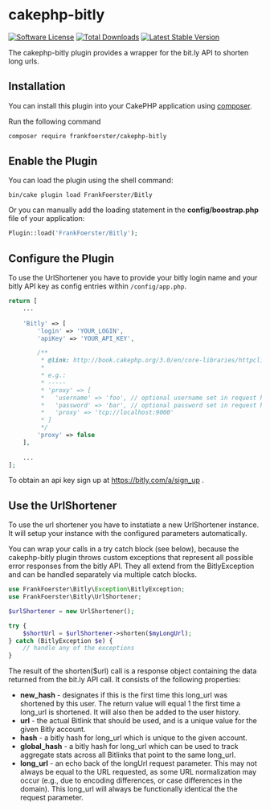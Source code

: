 # cakephp-bitly
[![Software License](https://img.shields.io/badge/license-MIT-brightgreen.svg?style=flat-square)](LICENSE.txt)
[![Total Downloads](https://img.shields.io/packagist/dt/frankfoerster/cakephp-bitly.svg?style=flat-square)](https://packagist.org/packages/frankfoerster/cakephp-bitly)
[![Latest Stable Version](https://img.shields.io/packagist/v/frankfoerster/cakephp-bitly.svg?style=flat-square&label=stable)](https://packagist.org/packages/frankfoerster/cakephp-bitly)

The cakephp-bitly plugin provides a wrapper for the bit.ly API to shorten long urls.

## Installation

You can install this plugin into your CakePHP application using [composer](http://getcomposer.org).

Run the following command
```sh
composer require frankfoerster/cakephp-bitly
```

## Enable the Plugin

You can load the plugin using the shell command:

```
bin/cake plugin load FrankFoerster/Bitly
```

Or you can manually add the loading statement in the **config/boostrap.php** file of your application:

```php
Plugin::load('FrankFoerster/Bitly');
```

## Configure the Plugin

To use the UrlShortener you have to provide your bitly login name and your bitly API key as config entries within ``/config/app.php``.

```php
return [
    ...
    
    'Bitly' => [
        'login' => 'YOUR_LOGIN',
        'apiKey' => 'YOUR_API_KEY',

        /**
         * @link: http://book.cakephp.org/3.0/en/core-libraries/httpclient.html#proxy-authentication
         *
         * e.g.:
         * -----
         * 'proxy' => [
         *   'username' => 'foo', // optional username set in request header
         *   'password' => 'bar', // optional password set in request header
         *   'proxy' => 'tcp://localhost:9000'
         * ]
         */
        'proxy' => false
    ],
    
    ...
];
```

To obtain an api key sign up at https://bitly.com/a/sign_up .

## Use the UrlShortener

To use the url shortener you have to instatiate a new UrlShortener instance. It will setup your instance with the configured parameters automatically.

You can wrap your calls in a try catch block (see below), because the cakephp-bitly plugin throws custom exceptions that represent all possible error responses from the bitly API.
They all extend from the BitlyException and can be handled separately via multiple catch blocks.

```php
use FrankFoerster\Bitly\Exception\BitlyException;
use FrankFoerster\Bitly\UrlShortener;

$urlShortener = new UrlShortener();

try {
    $shortUrl = $urlShortener->shorten($myLongUrl);
} catch (BitlyException $e) {
    // handle any of the exceptions
}
```

The result of the shorten($url) call is a response object containing the data returned from the bit.ly API call. It consists of the following properties:

* **new_hash** - designates if this is the first time this long_url was shortened by this user. The return value will equal 1 the first time a long_url is shortened. It will also then be added to the user history.
* **url** - the actual Bitlink that should be used, and is a unique value for the given Bitly account.
* **hash** - a bitly hash for long_url which is unique to the given account.
* **global_hash** - a bitly hash for long_url which can be used to track aggregate stats across all Bitlinks that point to the same long_url.
* **long_url** - an echo back of the longUrl request parameter. This may not always be equal to the URL requested, as some URL normalization may occur (e.g., due to encoding differences, or case differences in the domain). This long_url will always be functionally identical the the request parameter.
